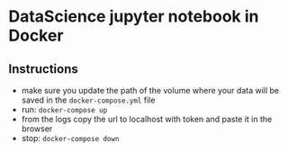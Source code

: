 # DataScience jupyter notebook in Docker

## Instructions

* make sure you update the path of the volume where your data will be saved in the `docker-compose.yml` file
* run: `docker-compose up`
* from the logs copy the url to localhost with token and paste it in the browser
* stop: `docker-compose down`

